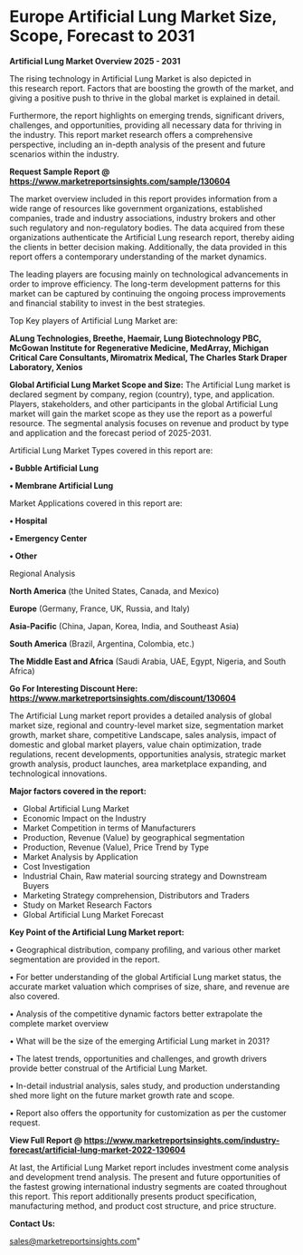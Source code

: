 # Europe Artificial Lung Market Size, Scope, Forecast to 2031

<Strong> Artificial Lung Market Overview 2025 - 2031</strong>

The rising technology in Artificial Lung Market is also depicted in this research report. Factors that are boosting the growth of the market, and giving a positive push to thrive in the global market is explained in detail.

Furthermore, the report highlights on emerging trends, significant drivers, challenges, and opportunities, providing all necessary data for thriving in the industry. This report market research offers a comprehensive perspective, including an in-depth analysis of the present and future scenarios within the industry.

<strong>Request Sample Report @ <a href=https://www.marketreportsinsights.com/sample/130604>https://www.marketreportsinsights.com/sample/130604</a></strong>

The market overview included in this report provides information from a wide range of resources like government organizations, established companies, trade and industry associations, industry brokers and other such regulatory and non-regulatory bodies. The data acquired from these organizations authenticate the Artificial Lung research report, thereby aiding the clients in better decision making. Additionally, the data provided in this report offers a contemporary understanding of the market dynamics.

The leading players are focusing mainly on technological advancements in order to improve efficiency. The long-term development patterns for this market can be captured by continuing the ongoing process improvements and financial stability to invest in the best strategies.

Top Key players of Artificial Lung Market are:

<strong>ALung Technologies, Breethe, Haemair, Lung Biotechnology PBC, McGowan Institute for Regenerative Medicine, MedArray, Michigan Critical Care Consultants, Miromatrix Medical, The Charles Stark Draper Laboratory, Xenios</strong>

<strong><b>Global Artificial Lung Market Scope and Size:</b></strong>
The Artificial Lung market is declared segment by company, region (country), type, and application. Players, stakeholders, and other participants in the global Artificial Lung market will gain the market scope as they use the report as a powerful resource. The segmental analysis focuses on revenue and product by type and application and the forecast period of 2025-2031.

Artificial Lung Market Types covered in this report are:

<strong>• Bubble Artificial Lung

• Membrane Artificial Lung</strong>

Market Applications covered in this report are:

<strong>• Hospital

• Emergency Center

• Other</strong> 

Regional Analysis

<strong>North America</strong> (the United States, Canada, and Mexico)

<strong>Europe</strong> (Germany, France, UK, Russia, and Italy)

<strong>Asia-Pacific</strong> (China, Japan, Korea, India, and Southeast Asia)

<strong>South America</strong> (Brazil, Argentina, Colombia, etc.)

<strong>The Middle East and Africa</strong> (Saudi Arabia, UAE, Egypt, Nigeria, and South Africa)

<strong>Go For Interesting Discount Here: <a href=https://www.marketreportsinsights.com/discount/130604>https://www.marketreportsinsights.com/discount/130604</a></strong>

The Artificial Lung market report provides a detailed analysis of global market size, regional and country-level market size, segmentation market growth, market share, competitive Landscape, sales analysis, impact of domestic and global market players, value chain optimization, trade regulations, recent developments, opportunities analysis, strategic market growth analysis, product launches, area marketplace expanding, and technological innovations.

<strong><b>Major factors covered in the report:</b></strong>
<ul>
  <li>Global Artificial Lung Market </li>
  <li>Economic Impact on the Industry</li>
  <li>Market Competition in terms of Manufacturers</li>
  <li>Production, Revenue (Value) by geographical segmentation</li>
  <li>Production, Revenue (Value), Price Trend by Type</li>
  <li>Market Analysis by Application</li>
  <li>Cost Investigation</li>
  <li>Industrial Chain, Raw material sourcing strategy and Downstream Buyers</li>
  <li>Marketing Strategy comprehension, Distributors and Traders</li>
  <li>Study on Market Research Factors</li>
  <li>Global Artificial Lung Market Forecast</li>
</ul>

<strong><b>Key Point of the Artificial Lung Market report:</b></strong>

• Geographical distribution, company profiling, and various other market segmentation are provided in the report.

• For better understanding of the global Artificial Lung market status, the accurate market valuation which comprises of size, share, and revenue are also covered.

• Analysis of the competitive dynamic factors better extrapolate the complete market overview

• What will be the size of the emerging Artificial Lung market in 2031?

• The latest trends, opportunities and challenges, and growth drivers provide better construal of the Artificial Lung Market.

• In-detail industrial analysis, sales study, and production understanding shed more light on the future market growth rate and scope.

• Report also offers the opportunity for customization as per the customer request.

<strong><b>View Full Report @ <a href=https://www.marketreportsinsights.com/industry-forecast/artificial-lung-market-2022-130604>https://www.marketreportsinsights.com/industry-forecast/artificial-lung-market-2022-130604</a></b></strong>


At last, the Artificial Lung Market report includes investment come analysis and development trend analysis. The present and future opportunities of the fastest growing international industry segments are coated throughout this report. This report additionally presents product specification, manufacturing method, and product cost structure, and price structure.

<strong>Contact Us:</strong>

sales@marketreportsinsights.com"
